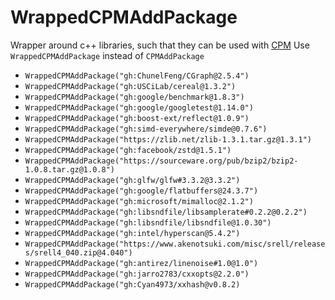 <!-- SPDX-FileCopyrightText: 2024 Simon Gene Gottlieb
     SPDX-License-Identifier: CC-BY-4.0
-->

# WrappedCPMAddPackage

Wrapper around c++ libraries, such that they can be used with [CPM](https://github.com/cpm-cmake/CPM.cmake)
Use `WrappedCPMAddPackage` instead of `CPMAddPackage`

- `WrappedCPMAddPackage("gh:ChunelFeng/CGraph@2.5.4")`
- `WrappedCPMAddPackage("gh:USCiLab/cereal@1.3.2")`
- `WrappedCPMAddPackage("gh:google/benchmark@1.8.3")`
- `WrappedCPMAddPackage("gh:google/googletest@1.14.0")`
- `WrappedCPMAddPackage("gh:boost-ext/reflect@1.0.9")`
- `WrappedCPMAddPackage("gh:simd-everywhere/simde@0.7.6")`
- `WrappedCPMAddPackage("https://zlib.net/zlib-1.3.1.tar.gz@1.3.1")`
- `WrappedCPMAddPackage("gh:facebook/zstd@1.5.1")`
- `WrappedCPMAddPackage("https://sourceware.org/pub/bzip2/bzip2-1.0.8.tar.gz@1.0.8")`
- `WrappedCPMAddPackage("gh:glfw/glfw#3.3.2@3.3.2")`
- `WrappedCPMAddPackage("gh:google/flatbuffers@24.3.7")`
- `WrappedCPMAddPackage("gh:microsoft/mimalloc@2.1.2")`
- `WrappedCPMAddPackage("gh:libsndfile/libsamplerate#0.2.2@0.2.2")`
- `WrappedCPMAddPackage("gh:libsndfile/libsndfile@1.0.30")`
- `WrappedCPMAddPackage("gh:intel/hyperscan@5.4.2")`
- `WrappedCPMAddPackage("https://www.akenotsuki.com/misc/srell/releases/srell4_040.zip@4.040")`
- `WrappedCPMAddPackage("gh:antirez/linenoise#1.0@1.0")`
- `WrappedCPMAddPackage("gh:jarro2783/cxxopts@2.2.0")`
- `WrappedCPMAddPackage("gh:Cyan4973/xxhash@v0.8.2)`
